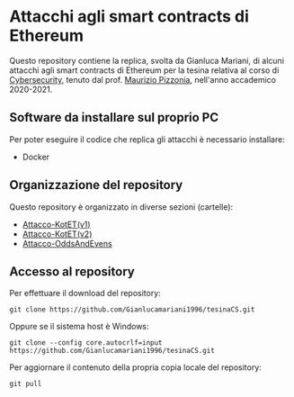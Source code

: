 # Attacchi agli smart contracts di Ethereum 

Questo repository contiene la replica, svolta da Gianluca Mariani, di alcuni attacchi agli smart contracts di Ethereum per la tesina relativa al corso di [Cybersecurity](http://www.dia.uniroma3.it/~pizzonia/ssir/), tenuto dal prof. [Maurizio Pizzonia](https://compunet.ing.uniroma3.it/#!/people/pizzo), nell'anno accademico 2020-2021.

## Software da installare sul proprio PC

Per poter eseguire il codice che replica gli attacchi è necessario installare: 

* Docker

## Organizzazione del repository 

Questo repository è organizzato in diverse sezioni (cartelle):
* [Attacco-KotET(v1)](Attacco-KotET(v1)/)
* [Attacco-KotET(v2)](Attacco-KotET(v2)/)
* [Attacco-OddsAndEvens](Attacco-OddsAndEvens/)

## Accesso al repository 

Per effettuare il download del repository:

    git clone https://github.com/Gianlucamariani1996/tesinaCS.git

Oppure se il sistema host è Windows:

    git clone --config core.autocrlf=input https://github.com/Gianlucamariani1996/tesinaCS.git 

Per aggiornare il contenuto della propria copia locale del repository: 

    git pull 
